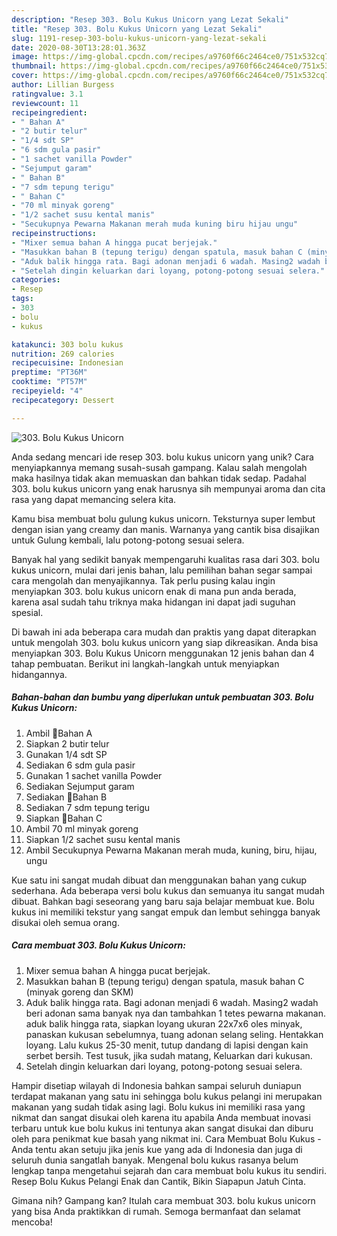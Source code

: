 ```yaml
---
description: "Resep 303. Bolu Kukus Unicorn yang Lezat Sekali"
title: "Resep 303. Bolu Kukus Unicorn yang Lezat Sekali"
slug: 1191-resep-303-bolu-kukus-unicorn-yang-lezat-sekali
date: 2020-08-30T13:28:01.363Z
image: https://img-global.cpcdn.com/recipes/a9760f66c2464ce0/751x532cq70/303-bolu-kukus-unicorn-foto-resep-utama.jpg
thumbnail: https://img-global.cpcdn.com/recipes/a9760f66c2464ce0/751x532cq70/303-bolu-kukus-unicorn-foto-resep-utama.jpg
cover: https://img-global.cpcdn.com/recipes/a9760f66c2464ce0/751x532cq70/303-bolu-kukus-unicorn-foto-resep-utama.jpg
author: Lillian Burgess
ratingvalue: 3.1
reviewcount: 11
recipeingredient:
- " Bahan A"
- "2 butir telur"
- "1/4 sdt SP"
- "6 sdm gula pasir"
- "1 sachet vanilla Powder"
- "Sejumput garam"
- " Bahan B"
- "7 sdm tepung terigu"
- " Bahan C"
- "70 ml minyak goreng"
- "1/2 sachet susu kental manis"
- "Secukupnya Pewarna Makanan merah muda kuning biru hijau ungu"
recipeinstructions:
- "Mixer semua bahan A hingga pucat berjejak."
- "Masukkan bahan B (tepung terigu) dengan spatula, masuk bahan C (minyak goreng dan SKM)"
- "Aduk balik hingga rata. Bagi adonan menjadi 6 wadah. Masing2 wadah beri adonan sama banyak nya dan tambahkan 1 tetes pewarna makanan. aduk balik hingga rata, siapkan loyang ukuran 22x7x6 oles minyak, panaskan kukusan sebelumnya, tuang adonan selang seling. Hentakkan loyang. Lalu kukus 25-30 menit, tutup dandang di lapisi dengan kain serbet bersih. Test tusuk, jika sudah matang, Keluarkan dari kukusan."
- "Setelah dingin keluarkan dari loyang, potong-potong sesuai selera."
categories:
- Resep
tags:
- 303
- bolu
- kukus

katakunci: 303 bolu kukus 
nutrition: 269 calories
recipecuisine: Indonesian
preptime: "PT36M"
cooktime: "PT57M"
recipeyield: "4"
recipecategory: Dessert

---
```



![303. Bolu Kukus Unicorn](https://img-global.cpcdn.com/recipes/a9760f66c2464ce0/751x532cq70/303-bolu-kukus-unicorn-foto-resep-utama.jpg)

Anda sedang mencari ide resep 303. bolu kukus unicorn yang unik? Cara menyiapkannya memang susah-susah gampang. Kalau salah mengolah maka hasilnya tidak akan memuaskan dan bahkan tidak sedap. Padahal 303. bolu kukus unicorn yang enak harusnya sih mempunyai aroma dan cita rasa yang dapat memancing selera kita.

Kamu bisa membuat bolu gulung kukus unicorn. Teksturnya super lembut dengan isian yang creamy dan manis. Warnanya yang cantik bisa disajikan untuk Gulung kembali, lalu potong-potong sesuai selera.

Banyak hal yang sedikit banyak mempengaruhi kualitas rasa dari 303. bolu kukus unicorn, mulai dari jenis bahan, lalu pemilihan bahan segar sampai cara mengolah dan menyajikannya. Tak perlu pusing kalau ingin menyiapkan 303. bolu kukus unicorn enak di mana pun anda berada, karena asal sudah tahu triknya maka hidangan ini dapat jadi suguhan spesial.


Di bawah ini ada beberapa cara mudah dan praktis yang dapat diterapkan untuk mengolah 303. bolu kukus unicorn yang siap dikreasikan. Anda bisa menyiapkan 303. Bolu Kukus Unicorn menggunakan 12 jenis bahan dan 4 tahap pembuatan. Berikut ini langkah-langkah untuk menyiapkan hidangannya.

<!--inarticleads1-->

##### Bahan-bahan dan bumbu yang diperlukan untuk pembuatan 303. Bolu Kukus Unicorn:

1. Ambil  📌Bahan A
1. Siapkan 2 butir telur
1. Gunakan 1/4 sdt SP
1. Sediakan 6 sdm gula pasir
1. Gunakan 1 sachet vanilla Powder
1. Sediakan Sejumput garam
1. Sediakan  📌Bahan B
1. Sediakan 7 sdm tepung terigu
1. Siapkan  📌Bahan C
1. Ambil 70 ml minyak goreng
1. Siapkan 1/2 sachet susu kental manis
1. Ambil Secukupnya Pewarna Makanan merah muda, kuning, biru, hijau, ungu


Kue satu ini sangat mudah dibuat dan menggunakan bahan yang cukup sederhana. Ada beberapa versi bolu kukus dan semuanya itu sangat mudah dibuat. Bahkan bagi seseorang yang baru saja belajar membuat kue. Bolu kukus ini memiliki tekstur yang sangat empuk dan lembut sehingga banyak disukai oleh semua orang. 

<!--inarticleads2-->

##### Cara membuat 303. Bolu Kukus Unicorn:

1. Mixer semua bahan A hingga pucat berjejak.
1. Masukkan bahan B (tepung terigu) dengan spatula, masuk bahan C (minyak goreng dan SKM)
1. Aduk balik hingga rata. Bagi adonan menjadi 6 wadah. Masing2 wadah beri adonan sama banyak nya dan tambahkan 1 tetes pewarna makanan. aduk balik hingga rata, siapkan loyang ukuran 22x7x6 oles minyak, panaskan kukusan sebelumnya, tuang adonan selang seling. Hentakkan loyang. Lalu kukus 25-30 menit, tutup dandang di lapisi dengan kain serbet bersih. Test tusuk, jika sudah matang, Keluarkan dari kukusan.
1. Setelah dingin keluarkan dari loyang, potong-potong sesuai selera.


Hampir disetiap wilayah di Indonesia bahkan sampai seluruh duniapun terdapat makanan yang satu ini sehingga bolu kukus pelangi ini merupakan makanan yang sudah tidak asing lagi. Bolu kukus ini memiliki rasa yang nikmat dan sangat disukai oleh karena itu apabila Anda membuat inovasi terbaru untuk kue bolu kukus ini tentunya akan sangat disukai dan diburu oleh para penikmat kue basah yang nikmat ini. Cara Membuat Bolu Kukus - Anda tentu akan setuju jika jenis kue yang ada di Indonesia dan juga di seluruh dunia sangatlah banyak. Mengenal bolu kukus rasanya belum lengkap tanpa mengetahui sejarah dan cara membuat bolu kukus itu sendiri. Resep Bolu Kukus Pelangi Enak dan Cantik, Bikin Siapapun Jatuh Cinta. 

Gimana nih? Gampang kan? Itulah cara membuat 303. bolu kukus unicorn yang bisa Anda praktikkan di rumah. Semoga bermanfaat dan selamat mencoba!
